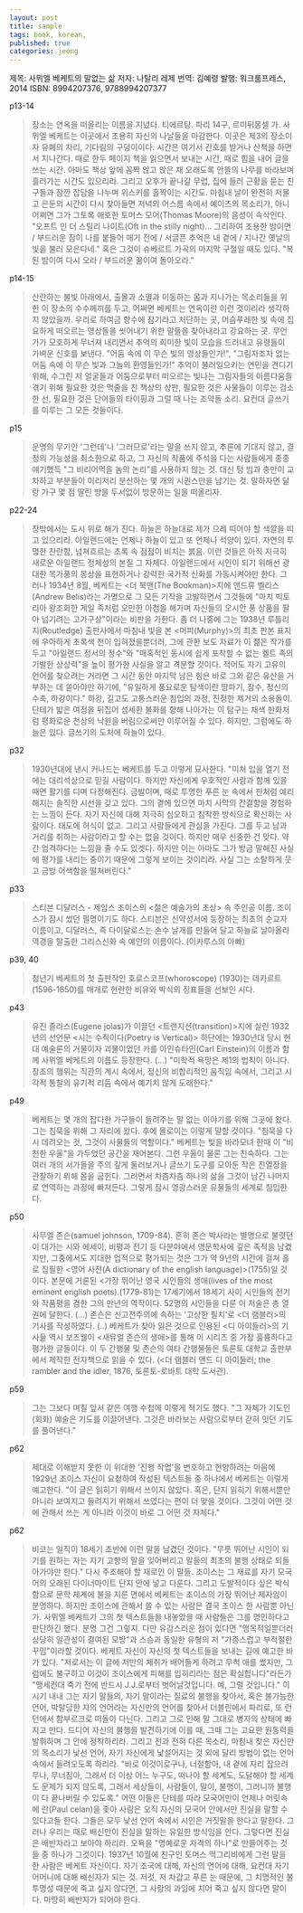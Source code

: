 ```yaml
---
layout: post
title: sample
tags: book, korean, 
published: true
categories: jeong
---
```

제목: 사뮈엘 베케트의 말없는 삶
저자: 나탈리 레제
번역: 김예령
발행: 워크룸프레스, 2014
ISBN: 8994207376, 9788994207377

p13-14
> 장소는 연옥을 떠올리는 이름을 지녔다. 티에르탕. 파리 14구, 르미뒤몽셀 가. 사뮈엘 베케트는 이곳에서 조용히 자신의 나날들을 마감한다. 이곳은 제3의 장소이자 유폐의 자리, 기다림의 구덩이이다. 시간은 여기서 간호를 받거나 산책을 하면서 지나간다. 때로 한두 페이지 책을 읽으면서 보내는 시간, 때로 힘을 내어 글을 쓰는 시간. 아마도 책상 앞에 꼼짝 않고 앉은 채 오래도록 안뜰의 나무를 바라보며 흘러가는 시간도 있으리라. 그리고 오후가 끝나갈 무렵, 집에 들러 근황을 묻는 친구들과 잠깐 잡담을 나누며 위스키를 홀짝이는 시간도. 마침내 날이 완전히 저물고 은둔의 시간이 다시 찾아들면 저녁의 어스름 속에서 예이츠의 목소리가, 아니 어쩌면 그가 그토록 애호한 토머스 모어(Thomas Moore)의 음성이 속삭인다. "오프트 인 더 스틸리 나이트(Oft in the stilly night)... 그리하여 조용한 밤이면 / 부드러운 잠이 나를 붙들어 매기 전에 / 서글픈 추억은 내 곁에 / 지나간 옛날의 빛을 불러 모은다네." 혹은 그것이 슈베르트 가곡의 마지막 구절일 때도 있다. "복된 밤이여 다시 오라 / 부드러운 꿈이여 돌아오라."

p14-15
> 산란하는 불빛 아래에서, 출몰과 소멸과 이동하는 몸과 지나가는 목소리들을 위한 이 장소의 수수께끼를 두고, 어쩌면 베케트는 연옥이란 이런 것이리라 생각하지 않았을까. 우리로 하여금 향수에 잠기라고 처단하는 곳, 어슴푸레한 빛 속에 집요하게 떠오르는 영상들을 씻어내기 위한 말들을 찾아내라고 강요하는 곳.
무언가가 모호하게 무너져 내리면서 추억의 희미한 빛이 모습을 드러내고 유령들이 가벼운 신호를 보낸다. "어둠 속에 이 무슨 빛의 영상들인가!", "그림자조차 없는 어둠 속에 이 무슨 빛과 그늘의 환영들인가!"
추억이 불러일으키는 연민을 견디기 위해, 수그린 저 얼굴들과 어둠으로부터 떠오르는 빛나는 그림자들의 아름다움을 겪기 위해 필요한 것은 먹줄을 친 책상의 상판, 필요한 것은 사물들이 이루는 검소한 선, 필요한 것은 단어들의 타이핑과 그럴 때 나는 조약돌 소리. 요컨대 글쓰기를 이루는 그 모든 것들이다.

p15
> 운명의 무기인 '그런데'나 '그러므로'라는 말을 쓰지 않고, 추론에 기대지 않고, 결정의 가능성을 최소한으로 하고, 그 자신의 작품에 주석을 다는 사람들에게 종종 얘기했득 "그 비리어먹을 놈의 논리"를 사용하지 않는 것. 대신 텅 빔과 충만이 교차하고 부분들이 이리저리 분산하는 몇 개의 시퀀스만을 남기는 것. 말하자면 달랑 가구 몇 점 딸린 방을 두서없이 방문하는 일을 떠올리자.

p22-24
> 창밖에서는 도시 위로 해가 진다. 하늘은 하늘대로 제가 으레 띠어야 할 색깔을 띠고 있으리라. 아일랜드에는 언제나 하늘이 있고 또 언제나 석양이 있다. 자연의 투명한 찬란함, 넘쳐흐르는 초록 속 점점이 비치는 붉음. 이런 것들은 아직 지극히 새로운 아일랜드 정체성의 본질 그 자체다. 아일랜드에서 시인이 되기 위해선 광대한 목가풍의 몽상을 표현하거나 강력한 국가적 신화를 가동시켜야만 한다. 그러나 1934년 8월, 베케트는 <더 북맨(The Bookman)>지에 앤드류 벨리스 (Andrew Belis)라는 가명으로 그 모든 기작을 고발하면서 그것들에 "마치 빅토리아 왕조화한 게일 족처럼 오만한 아첨을 해가며 자신들의 오시안 풍 상품을 팔아 넘기려는 고가구상"이라는 비판을 가한다. 좀 더 나중에 그는 1938년 루틀리지(Routledge) 출판사에서 마침내 빛을 본 <머피(Murphy)>의 최초 판본 표지에 우아하게 초록색 천이 입혀졌을뿐더러, 그에 관한 보도 자료가 이 젊은 작가를 두고 "아일랜드 정서의 정수"와 "매혹적인 동시에 쉽게 포착할 수 없는 켈트 족의 기발한 상상력"을 높이 평가한 사실을 알고 격분할 것이다. 적어도 자기 고유의 언어를 찾으려는 거라면 그 시간 동안 마지막 남은 힘은 바로 그와 같은 유산을 거부하는 데 쏟아야만 하기에, "유일하게 풍요로운 탐색이란 땅파기, 잠수, 정신의 수축, 하강이다." 하강, 길고도 고통스러운 침입의 과정, 진정한 제거의 소용돌이. 단테가 밟은 여정을 뒤집어 섬세한 불화를 향해 나아가는 이 탐구는 채색 판화처럼 평화로운 천상의 낙원을 버림으로써만 이루어질 수 있다.
하지만, 그럼에도 하늘은 있다. 글쓰기의 도처에 하늘이 있다. 

p32
> 1930년대에 낸시 커나드는 베케트를 두고 이렇게 묘사한다. "미처 입을 열기 전에는 대리석상으로 믿길 사람이다. 하지만 자신에게 우호적인 사람과 함께 있을 때면 활기를 디며 다정해진다. 금발이며, 때로 투명한 푸른 눈 속에서 핀처럼 예리해지는 솔직한 시선을 갖고 있다. 그의 곁에 있으면 마치 사막의 간결함을 경험하는 느낌이 든다. 자기 자신에 대해 지극히 심오하고 침착한 방식으로 확신하는 사람이다. 태도에 허식이 없고. 그리고 사람들에게 관심을 가진다. 그를 두고 남과 거리를 취하는 사람이라고 할 수는 없을 것이다. 하지만 매우 신중한 건 맞다. 약간 엄격하다는 느낌을 줄 수도 있겟다. 하지만 이는 아마도 그가 방금 말해진 사실에 평가를 내리는 중이기 때문에 그렇게 보이는 것이리라. 사실 그는 소탈하게 웃고 금방 어색함을 떨쳐버린다."

p33
> 스티븐 디달러스 - 제임스 조이스의 <젊은 예술가의 초상> 속 주인공 이름. 조이스가 잠시 썼던 필명이기도 하다. 스티븐은 신약성서에 등장하는 최초의 순교자 이름이고, 디달러스, 즉 다이달로스는 손수 날개를 만들어 달고 하늘로 날아올라 역경을 탈출한 그리스신화 속 예인의 이름이다. (이카루스의 아빠)
 
p39, 40
> 청년기 베케트의 첫 출판작인 호로스코프(whoroscope) (1930)는 데카르트(1596-1650)를 매개로 현란한 비유와 박식의 징표들을 선보인 시다. 

p43
> 유진 졸라스(Eugene jolas)가 이끌던 <트랜지션(transition)>지에 실린 1932년의 선언문 <시는 수직이다(Poetry is Vertical)> 하단에는 1930년대 당시 현대 예술론의 거물이자 괴물이었던 카를 아인슈타인(Carl Einstein)의 이름과 함께 사뮈엘 베케트의 이름도 등장한다. 
(...)  "미학적 욕망은 제1의 법칙이 아니다. 창조의 행위는 직관의 계시 속에서, 정신의 비합리적인 움직임 속에서, 그리고 시각적 통찰의 유기적 리듬 속에서 예기치 않게 도래한다."

p49
> 베케트는 몇 개의 잡다한 가구들이 들려주는 말 없는 이야기를 위해 그곳에 왔다. 그는 침묵을 위해 그 자리에 왔다. 후에 몰로이는 이렇게 말할 것이다. "침묵을 다시 데려오는 것, 그것이 사물들의 역할이다." 베케트는 빛을 바라모녀 한때 이 "비천한 우울"을 가두었던 공간을 재어본다. 그런 우울이 물론 그는 친숙하다. 그는 여러 개의 서가들을 주의 깊게 둘러보거나 글쓰기 도구를 모아둔 작은 진열장을 관찰하기 위해 몸을 굽힌다. 그러면서 차츰차츰 하나의 삶을 그것이 남긴 나머지로 연역하는 과정에 빠져든다. 그렇게 잠시 영광스러운 유물들의 세계로 침입한다.

p50
> 사무엘 존슨(samuel johnson, 1709-84). 흔히 존슨 박사라는 별명으로 불렷던 이 대가는 시와 에세이, 비평과 전기 등 다분야에서 영문학사에 깊은 족적을 남겼지만, 그중에서도 지대한 업적으로 평가되는 것은 그가 약 9년의 시간에 걸쳐 홀로 집필한 <영어 사전(A dictionary of the english language)>(1755)일 것이다. 본문에 거론된 <가장 뛰어난 영국 시인들의 생애(lives of the most eminent english poets).(1779-81)는 17세기에서 18세기 사이 시인들의 전기와 작품평을 겸한 그의 만년의 역작이다. 52명의 시인들을 다룬 이 저술은 총 열 권에 달한다. (...) 존슨은 신고전주의에 속하는 '고상한 필치'로 <더 램블러>의 기사를 작성하였다. (..) 베케트가 찾아 읽은 것으로 인용된 <디 아이들러>의 기사들 역시 보즈웰이 <새뮤얼 존슨의 생애>를 통해 이 시리즈 중 가장 훌륭하다고 평가한 글들이다. 이 두 간행물 및 존슨의 여타 간행물들은 토론토 대학교 출판부에서 제작한 전자책으로 읽을 수 있다. (<더 램블러 앤드 디 아이들러; the rambler and the idler, 1876, 토론토-로바트 대학 도서관).

p59
> 그는 그보다 며칠 앞서 같은 여행 수첩에 이렇게 적기도 했다. "그 자체가 기도인 (회화) 예술은 기도를 이끌어낸다. 그것은 바라보는 사람으로부터 갇혀 잇던 기도를 풀어낸다."

p62
> 제대로 이해받지 못한 이 위대한 '진행 작업'을 변호하고 현양하려는 마음에 1929년 조이스 자신이 요청하여 작성된 텍스트들 중 하나에서 베케트는 이렇게 예고한다. "이 글은 읽히기 위해서 쓰이지 않았다. 혹은, 단지 읽히기 위해서뿐만 아니라 보여지고 들려지기 위해서 쓰였다는 편이 더 맞을 것이다. 그것이 어떤 것에 관해서 쓰는 게 아니라 이것이 바로 그 어떤 것 자체다."

p62
> 비코는 일직이 18세기 초반에 이런 말을 남겼던 것이다. "무릇 뛰어난 시인이 되기를 원하는 자는 자기 고향의 말을 잊어버리고 말들의 최초의 불행 상태로 되돌아가야만 한다." 다시 주조해야 할 재로인 이 말들. 조이스는 그 재료를 자기 모국어의 오래된 다이너마이트 단지 안에 넣고 다룬다. 그리고 도발적이다 싶은 박식함으로 문학 체계에 불을 지른 면에서 베케트는 조이스의 가장 뛰어난 제자임이 분명하다. 하지만 조이스에 관해서 쓸 수 있는 사람은 결국 조이스 한 사람뿐 아닌가. 사뮈엘 베케트가 그의 첫 텍스트들을 내놓았을 때 사람들은 그를 명민하다고 판단하긴 했다. 분명 그건 그렇지. 다만 유감스러운 점이 있다면 "맹목적일뿐더러 상당히 일관성이 결여된 모방"과 스승과 동일한 유형의 저 "가증스럽고 부적절한 꾸밈"이라할 것이다. 베케트 자신이 자신의 첫 텍스트들을 보내는 길에 예고한 바가 있다. "저로서는 이 글에 저만의 체취가 배어들게 하려고 무척 애를 썼지만, 그럼에도 불구하고 이것이 조이스에게 피해를 입히리라는 점은 확실합니다"라든가 "맹세컨대 죽기 전에 반드시 J.J.로부터 벗어날것입니다. 예, 그럴 것입니다." 이 시기 내내 그는 자기 말들의, 자기 말이라는 질료의 불행을 찾아서, 혹은 불가능한 언어, 박탈당한 자의 언어라는 자신만의 언어를 찾아서 더블린에서 파리로, 또 런던에서 함부르크로 떠돌아 다닌다. 그리고 그로 인해 말 그대로 병자의 상태에 빠지고 만다. 드디어 자신의 불행을 발견하기에 이를 때, 그때 그는 고요한 원동력을 발휘하며 그 안에 정착하리라. 그리고 전과 전혀 다른 목소리, 마침내 찾은 자신만의 목소리가 낯선 언어, 자기 자신에게 낯설어지는 것 외에 달리 방법이 없는 언어 속에서 들려오도록 하리라. "바로 이것이로구나, 너절함아, 내 곁에 자리 잡으려무나, 무너짐아, 그래서 더 이상 어느 누구도, 떠나야 할 세계도, 도달해야 할 세계도 문제가 되지 않도록, 그래서 세상들이, 사람들이, 말이, 불행이, 그러니까 불행이 다 끝나버릴 수 있도록." 어떤 이들은 단테를 따라 모국어만이 언제나 머릿속에 란(Paul celan)을 좇아 사람은 오직 자신의 모국어 안에서만 진실을 말할 수 있다고들 한다. 그들은 모두 낯선 언어 속에서 시인은 거짓말을 한다고 말한다. 그러나 우리는 때로 배신만이 진실을 말하는 유일한 방식임을 안다. 그렇다면 진실은 배반자라고 보아야 하리라. 오욕을 "명예로운 자격의 하나"로 만들어주는 것들 중 하나가 그것이다. 1937년 10월에 친구인 토머스 맥그리비에게 그런 말을 한 사람은 베케트 자신이다. 자기 조국에 대해, 자신의 언어에 대해, 요컨대 자기 어머니에 대해 배신자가 되는 것. 저것, 저 차갑고 푸른 눈 때문에, 그 치명적인 불투명성 때문에 죽고 싶지 않다면, 그 사랑의 과잉에 치어 죽고 싶지 않다면 말이다. 마땅히 배반자가 되어야 한다.
